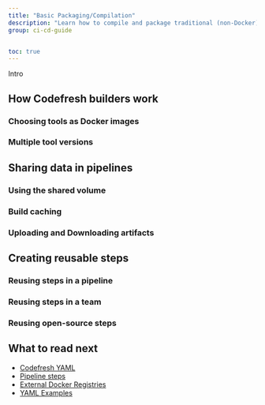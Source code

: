 ```yaml
---
title: "Basic Packaging/Compilation"
description: "Learn how to compile and package traditional (non-Docker) artifacts"
group: ci-cd-guide


toc: true
---
```


Intro

## How Codefresh builders work

### Choosing tools as Docker images

### Multiple tool versions

## Sharing data in pipelines

### Using the shared volume

### Build caching

### Uploading and Downloading artifacts

## Creating reusable steps

### Reusing steps in a pipeline

### Reusing steps in a team

### Reusing open-source steps




## What to read next

* [Codefresh YAML]({{site.baseurl}}/docs/codefresh-yaml/what-is-the-codefresh-yaml/)
* [Pipeline steps]({{site.baseurl}}/docs/codefresh-yaml/steps/)
* [External Docker Registries]({{site.baseurl}}/docs/docker-registries/external-docker-registries/)
* [YAML Examples]({{site.baseurl}}/docs/yaml-examples/examples/)





